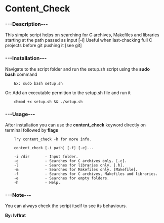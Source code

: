 # Content_Check


###	---Description---


This simple script helps on searching for C archives, Makefiles and libraries starting at the path passed as input [-i]
Useful when last-chacking full C projects before git pushing it [see git]

###	---Installation---

Navigate to the script folder and run the setup.sh script using the **sudo bash** command
```	
	Ex: sudo bash setup.sh
```

Or: Add an executable permition to the setup.sh file and run it
```
	chmod +x setup.sh && ./setup.sh 
```
###	---Usage---

After installation you can use the **content_check** keyword directly on terminal followed by **flags**
```
	Try content_check -h for more info.
```
```
	content_check [-i path] [-f] [-e]...

	-i /dir       - Input folder.
	-c            - Searches for C archives only. [.c].
	-l            - Searches for libraries only. [.h].
	-m            - Searches for Makefiles only. [Makefile].
	-f            - Searches for C archives, Makefiles and libraries.
	-e            - Searches for empty folders.
	-h            - Help.
```


###	---Note---

You can always check the script itself to see its behaviours.




**By: lvl1rat**
